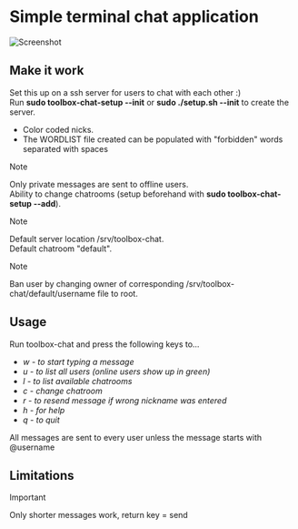 # Simple terminal chat application
![Screenshot](https://github.com/william-andersson/chat/blob/main/Screenshot.png)

## Make it work

Set this up on a ssh server for users to chat with each other :)<br>
Run **sudo toolbox-chat-setup --init** or **sudo ./setup.sh --init** to create the server.

- Color coded nicks.
- The WORDLIST file created can be populated with "forbidden" words separated with spaces

> [!NOTE]
> Only private messages are sent to offline users.<br>
> Ability to change chatrooms (setup beforehand with **sudo toolbox-chat-setup --add**).<br>

>[!NOTE]
> Default server location /srv/toolbox-chat.<br>
> Default chatroom "default".

>[!NOTE]
> Ban user by changing owner of corresponding /srv/toolbox-chat/default/username file to root.

## Usage
Run toolbox-chat and press the following keys to...

* *w - to start typing a message*
* *u - to list all users (online users show up in green)*
* *l - to list available chatrooms*
* *c - change chatroom*
* *r - to resend message if wrong nickname was entered*
* *h - for help*
* *q - to quit*

All messages are sent to every user unless the message starts with @username<br>

## Limitations
> [!IMPORTANT]
> Only shorter messages work, return key = send
